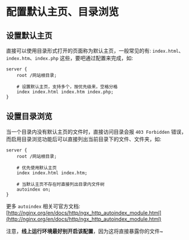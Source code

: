 # 配置默认主页、目录浏览

## 设置默认主页

直接可以使用目录形式打开的页面称为默认主页，一般常见的有: `index.html`、`index.htm`、`index.php` 这些，要吧通过配置来完成，如:

```nginx
server {
    root /网站根目录;

    # 设置默认主页，支持多个，按优先级来，空格分格
    index index.html index.htm index.php;
}
```

## 设置目录浏览

当一个目录内没有默认主页的文件时，直接访问目录会报 `403 Forbidden` 错误，而启用目录浏览功能后可以直接列出当前目录下的文件、文件夹，如:

```nginx
server {
    root /网站根目录;

    # 优先使用默认主页
    index index.html index.htm;

    # 当默认主页不存在时直接列出目录内文件树
    autoindex on;
}
```

更多 `autoindex` 相关可官方文档: [http://nginx.org/en/docs/http/ngx_http_autoindex_module.html](http://nginx.org/en/docs/http/ngx_http_autoindex_module.html)

注意，**线上运行环境最好别开启该配置**，因为这将直接暴露你的文件~
